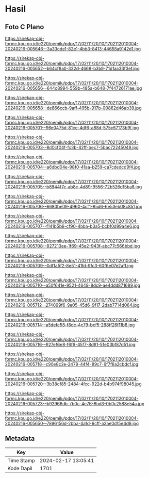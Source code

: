 # Hasil

## Foto C Plano

https://sirekap-obj-formc.kpu.go.id/e220/pemilu/pdpr/17/02/11/20/10/1702112010004-20240216-005646--3a33cde1-82e1-4bb3-8413-44658a9142d1.jpg

https://sirekap-obj-formc.kpu.go.id/e220/pemilu/pdpr/17/02/11/20/10/1702112010004-20240216-005652--b64cf8a0-332d-4668-b3b9-71d1aa33f3ef.jpg

https://sirekap-obj-formc.kpu.go.id/e220/pemilu/pdpr/17/02/11/20/10/1702112010004-20240216-005656--644c8994-559b-485a-b648-7f44726171ae.jpg

https://sirekap-obj-formc.kpu.go.id/e220/pemilu/pdpr/17/02/11/20/10/1702112010004-20240216-005658--de866ccb-9aff-495b-917b-00862d46ab39.jpg

https://sirekap-obj-formc.kpu.go.id/e220/pemilu/pdpr/17/02/11/20/10/1702112010004-20240216-005701--96e0475d-81ce-4df6-a88d-575c67173b9f.jpg

https://sirekap-obj-formc.kpu.go.id/e220/pemilu/pdpr/17/02/11/20/10/1702112010004-20240216-005703--8d0cf04f-fc3b-42ff-bec7-5bac72245049.jpg

https://sirekap-obj-formc.kpu.go.id/e220/pemilu/pdpr/17/02/11/20/10/1702112010004-20240216-005704--a6dbd04e-98f0-41aa-b259-ca7cdedcd9f4.jpg

https://sirekap-obj-formc.kpu.go.id/e220/pemilu/pdpr/17/02/11/20/10/1702112010004-20240216-005705--b8844f7c-ab8c-4d89-9556-72b526df5ba8.jpg

https://sirekap-obj-formc.kpu.go.id/e220/pemilu/pdpr/17/02/11/20/10/1702112010004-20240216-005706--6680be09-4960-4cf1-85d6-6e53eb08c851.jpg

https://sirekap-obj-formc.kpu.go.id/e220/pemilu/pdpr/17/02/11/20/10/1702112010004-20240216-005707--f141b5b9-cf90-4bba-b3a5-bcbf0d99a4e6.jpg

https://sirekap-obj-formc.kpu.go.id/e220/pemilu/pdpr/17/02/11/20/10/1702112010004-20240216-005708--927213ee-1f69-45e2-943f-abc77c566bbd.jpg

https://sirekap-obj-formc.kpu.go.id/e220/pemilu/pdpr/17/02/11/20/10/1702112010004-20240216-005709--0df1a5f2-8e51-41fd-9fc3-60f6e07e2aff.jpg

https://sirekap-obj-formc.kpu.go.id/e220/pemilu/pdpr/17/02/11/20/10/1702112010004-20240216-005710--a50f641e-9521-4649-8dc9-ae4ddd871689.jpg

https://sirekap-obj-formc.kpu.go.id/e220/pemilu/pdpr/17/02/11/20/10/1702112010004-20240216-005712--274099f6-9e05-45d6-9f17-2dab7714d064.jpg

https://sirekap-obj-formc.kpu.go.id/e220/pemilu/pdpr/17/02/11/20/10/1702112010004-20240216-005714--a5defc58-f8dc-4c79-bcf5-288ff26f11b8.jpg

https://sirekap-obj-formc.kpu.go.id/e220/pemilu/pdpr/17/02/11/20/10/1702112010004-20240216-005716--927ef6e8-f6f6-45f7-8d91-51e03b187d51.jpg

https://sirekap-obj-formc.kpu.go.id/e220/pemilu/pdpr/17/02/11/20/10/1702112010004-20240216-005718--c90e8c2e-2479-44f4-89c7-6f7f8a2cbdcf.jpg

https://sirekap-obj-formc.kpu.go.id/e220/pemilu/pdpr/17/02/11/20/10/1702112010004-20240216-005720--3b38cf85-2484-4fcc-922d-b4b974f98045.jpg

https://sirekap-obj-formc.kpu.go.id/e220/pemilu/pdpr/17/02/11/20/10/1702112010004-20240216-005723--b92968db-7b0c-4e76-8bd3-0b0c2588e54a.jpg

https://sirekap-obj-formc.kpu.go.id/e220/pemilu/pdpr/17/02/11/20/10/1702112010004-20240216-005650--7896156d-2bba-4a1d-9cff-a2ae0d15e4d9.jpg


## Metadata

| Key        | Value               |
| ---------- | ------------------- |
| Time Stamp | 2024-02-17 13:05:41 |
| Kode Dapil | 1701                |



